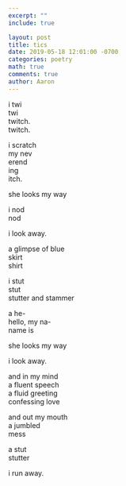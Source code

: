 ```yaml
---
excerpt: ""
include: true

layout: post
title: tics
date: 2019-05-18 12:01:00 -0700
categories: poetry
math: true
comments: true
author: Aaron
---
```



i twi  
twi  
twitch.  
twitch.  

i scratch  
my nev  
erend  
ing  
itch.  

she looks my way  

i nod  
nod  

i look away.  

a glimpse of blue  
skirt  
shirt  

i stut  
stut  
stutter and stammer  

a he-  
hello, my na-  
name is  

she looks my way  

i look away.  

and in my mind  
a fluent speech  
a fluid greeting  
confessing love  

and out my mouth  
a jumbled  
mess  

a stut  
stutter  

i run away.